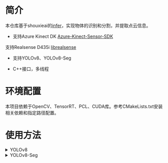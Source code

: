 
# 简介

本仓库基于shouxieai的[infer](https://github.com/shouxieai/infer)，实现物体的识别和分割，并提取点云信息。

* 支持Azure Kinect DK [Azure-Kinect-Sensor-SDK](https://github.com/microsoft/Azure-Kinect-Sensor-SDK)  

支持Realsense 
D435i [librealsense](https://github.com/IntelRealSense/librealsense)

* 支持YOLOv8、YOLOv8-Seg
  
* C++接口，多线程

# 环境配置

本项目依赖于OpenCV、TensorRT、PCL、CUDA库。参考CMakeLists.txt安装相关依赖和指定路径配置。

# 使用方法

<details>
<summary>YOLOv8</summary>

详细参考[YOLOv8推理详解及部署实现](https://blog.csdn.net/qq_40672115/article/details/134276907)

1、下载YOLOv8

```bash
git clone https://github.com/ultralytics/ultralytics.git
```

2、修改YOLOv8源码  

* ultralytics/engine/exporter.py 458行
  
```python
        # output_names = ["output0", "output1"] if isinstance(self.model, SegmentationModel) else ["output0"]
        # dynamic = self.args.dynamic
        # if dynamic:
        #     dynamic = {"images": {0: "batch", 2: "height", 3: "width"}}  # shape(1,3,640,640)
        #     if isinstance(self.model, SegmentationModel):
        #         dynamic["output0"] = {0: "batch", 2: "anchors"}  # shape(1, 116, 8400)
        #         dynamic["output1"] = {0: "batch", 2: "mask_height", 3: "mask_width"}  # shape(1,32,160,160)
        #     elif isinstance(self.model, DetectionModel):
        #         dynamic["output0"] = {0: "batch", 2: "anchors"}  # shape(1, 84, 8400)

        output_names = ['output0', 'output1'] if isinstance(self.model, SegmentationModel) else ['output0']
        dynamic = self.args.dynamic
        if dynamic:
            dynamic = {'images': {0: 'batch'}}  # shape(1,3,640,640)
            if isinstance(self.model, SegmentationModel):
                dynamic['output0'] = {0: 'batch'}  # shape(1, 116, 8400)
                dynamic['output1'] = {0: 'batch'}  # shape(1,32,160,160)
            elif isinstance(self.model, DetectionModel):
                dynamic['output0'] = {0: 'batch', 2: 'anchors'}  # shape(1, 84, 8400)
```

* ultralytics/nn/modules/head.py
  
```python
    def forward(self, x):
        """Concatenates and returns predicted bounding boxes and class probabilities."""
        if self.end2end:
            return self.forward_end2end(x)

        for i in range(self.nl):
            x[i] = torch.cat((self.cv2[i](x[i]), self.cv3[i](x[i])), 1)
        if self.training:  # Training path
            return x
        y = self._inference(x)
        # return y if self.export else (y, x)
        return y.permute(0, 2, 1) if self.export else (y, x)
```

3、导出onnx

```python
from ultralytics import YOLO
import onnx
model = YOLO("/home/right/Infer/workspace/best.pt")
success = model.export(format="onnx", dynamic=True, simplify=True)
```

4、进入TensoRT路径，生成engine文件

* 进入/home/right/third-party/TensorRT-8.6.1.6/targets/x86_64-linux-gnu/bin

* 使用trtexec将onnx文件进行转换  

    记得取消换行

```bash
./trtexec --onnx=best.onnx
--minShapes=images:1x3x640x640
--maxShapes=images:16x3x640x640
--optShapes=images:1x3x640x640
--saveEngine=best.transd.engine
```

</details>

<details>
<summary>YOLOv8-Seg</summary>  

详细参考[YOLOv8-Seg推理详解及部署实现](https://blog.csdn.net/qq_40672115/article/details/134277752)

1、下载YOLOv8  

```bash
git clone https://github.com/ultralytics/ultralytics.git
```

2、修改YOLOv8源码  

* ultralytics/engine/exporter.py
  
```python
        # output_names = ["output0", "output1"] if isinstance(self.model, SegmentationModel) else ["output0"]
        # dynamic = self.args.dynamic
        # if dynamic:
        #     dynamic = {"images": {0: "batch", 2: "height", 3: "width"}}  # shape(1,3,640,640)
        #     if isinstance(self.model, SegmentationModel):
        #         dynamic["output0"] = {0: "batch", 2: "anchors"}  # shape(1, 116, 8400)
        #         dynamic["output1"] = {0: "batch", 2: "mask_height", 3: "mask_width"}  # shape(1,32,160,160)
        #     elif isinstance(self.model, DetectionModel):
        #         dynamic["output0"] = {0: "batch", 2: "anchors"}  # shape(1, 84, 8400)

        output_names = ['output0', 'output1'] if isinstance(self.model, SegmentationModel) else ['output0']
        dynamic = self.args.dynamic
        if dynamic:
            dynamic = {'images': {0: 'batch'}}  # shape(1,3,640,640)
            if isinstance(self.model, SegmentationModel):
                dynamic['output0'] = {0: 'batch'}  # shape(1, 116, 8400)
                dynamic['output1'] = {0: 'batch'}  # shape(1,32,160,160)
            elif isinstance(self.model, DetectionModel):
                dynamic['output0'] = {0: 'batch', 2: 'anchors'}  # shape(1, 84, 8400)
```

* ultralytics/nn/modules/head.py 

```python
    def forward(self, x):
        """Return model outputs and mask coefficients if training, otherwise return outputs and mask coefficients."""
        p = self.proto(x[0])  # mask protos
        bs = p.shape[0]  # batch size

        mc = torch.cat([self.cv4[i](x[i]).view(bs, self.nm, -1) for i in range(self.nl)], 2)  # mask coefficients
        x = Detect.forward(self, x)
        print(mc.shape, x.shape)
        if self.training:
            return x, mc, p
        x = x.transpose(1, 2)
        # return (torch.cat([x, mc], 1), p) if self.export else (torch.cat([x[0], mc], 1), (x[1], mc, p))
        return (torch.cat([x, mc], 1).permute(0, 2, 1), p) if self.export else (torch.cat([x[0], mc], 1), (x[1], mc, p)) #这里和推文不一样
```

3、导出onnx

```python
from ultralytics import YOLO
import onnx
model = YOLO("/home/right/Infer/workspace/best_seg.pt")
success = model.export(format="onnx", dynamic=True, simplify=True)
```

4、进入TensoRT路径，生成engine文件

* 进入/home/right/third-party/TensorRT-8.6.1.6/targets/x86_64-linux-gnu/bin

* 使用trtexec将onnx文件进行转换  

    记得取消换行

```bash
./trtexec --onnx=best_seg.onnx
--saveEngine=best_seg.transd.engine
```
